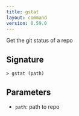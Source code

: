 ```yaml
---
title: gstat
layout: command
version: 0.59.0
---
```


Get the git status of a repo

## Signature

```> gstat (path)```

## Parameters

 -  `path`: path to repo

